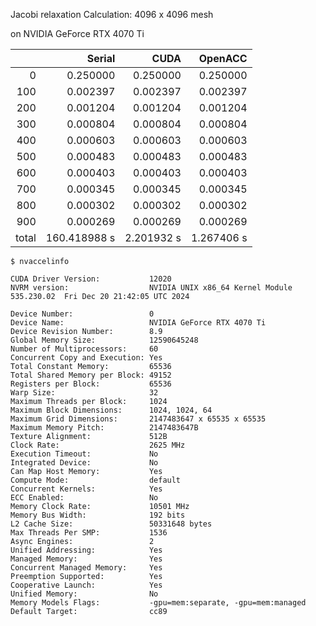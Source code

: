 Jacobi relaxation Calculation: 4096 x 4096 mesh

on NVIDIA GeForce RTX 4070 Ti


|     | Serial  | CUDA       |OpenACC   |
|---: | ---:    | ---:       |---:      |
|   0 | 0.250000|   0.250000 |   0.250000 |
|  100| 0.002397|   0.002397 |   0.002397 |
|  200| 0.001204|   0.001204 |   0.001204 |
|  300| 0.000804|   0.000804 |   0.000804 |
|  400| 0.000603|   0.000603 |   0.000603 |
|  500| 0.000483|   0.000483 |   0.000483 |
|  600| 0.000403|   0.000403 |   0.000403 |
|  700| 0.000345|   0.000345 |   0.000345 |
|  800| 0.000302|   0.000302 |   0.000302 |
|  900| 0.000269|   0.000269 |   0.000269 |
| total| 160.418988 s|  2.201932 s | 1.267406 s |


```text
$ nvaccelinfo 

CUDA Driver Version:           12020
NVRM version:                  NVIDIA UNIX x86_64 Kernel Module  535.230.02  Fri Dec 20 21:42:05 UTC 2024

Device Number:                 0
Device Name:                   NVIDIA GeForce RTX 4070 Ti
Device Revision Number:        8.9
Global Memory Size:            12590645248
Number of Multiprocessors:     60
Concurrent Copy and Execution: Yes
Total Constant Memory:         65536
Total Shared Memory per Block: 49152
Registers per Block:           65536
Warp Size:                     32
Maximum Threads per Block:     1024
Maximum Block Dimensions:      1024, 1024, 64
Maximum Grid Dimensions:       2147483647 x 65535 x 65535
Maximum Memory Pitch:          2147483647B
Texture Alignment:             512B
Clock Rate:                    2625 MHz
Execution Timeout:             No
Integrated Device:             No
Can Map Host Memory:           Yes
Compute Mode:                  default
Concurrent Kernels:            Yes
ECC Enabled:                   No
Memory Clock Rate:             10501 MHz
Memory Bus Width:              192 bits
L2 Cache Size:                 50331648 bytes
Max Threads Per SMP:           1536
Async Engines:                 2
Unified Addressing:            Yes
Managed Memory:                Yes
Concurrent Managed Memory:     Yes
Preemption Supported:          Yes
Cooperative Launch:            Yes
Unified Memory:                No
Memory Models Flags:           -gpu=mem:separate, -gpu=mem:managed
Default Target:                cc89
```